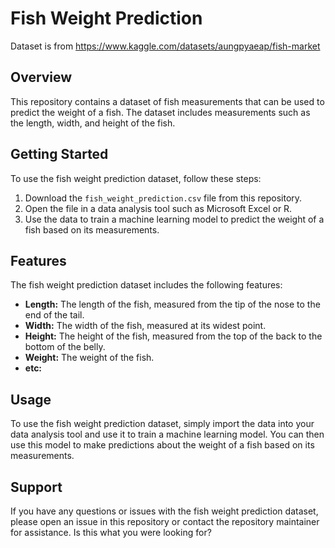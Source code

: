 # Fish Weight Prediction

Dataset is from https://www.kaggle.com/datasets/aungpyaeap/fish-market

## Overview

This repository contains a dataset of fish measurements that can be used to predict the weight of a fish. The dataset includes measurements such as the length, width, and height of the fish.

## Getting Started

To use the fish weight prediction dataset, follow these steps:

1. Download the `fish_weight_prediction.csv` file from this repository.
2. Open the file in a data analysis tool such as Microsoft Excel or R.
3. Use the data to train a machine learning model to predict the weight of a fish based on its measurements.

## Features

The fish weight prediction dataset includes the following features:

- **Length:** The length of the fish, measured from the tip of the nose to the end of the tail.
- **Width:** The width of the fish, measured at its widest point.
- **Height:** The height of the fish, measured from the top of the back to the bottom of the belly.
- **Weight:** The weight of the fish.
- **etc:**

## Usage

To use the fish weight prediction dataset, simply import the data into your data analysis tool and use it to train a machine learning model. You can then use this model to make predictions about the weight of a fish based on its measurements.

## Support

If you have any questions or issues with the fish weight prediction dataset, please open an issue in this repository or contact the repository maintainer for assistance.
Is this what you were looking for?
